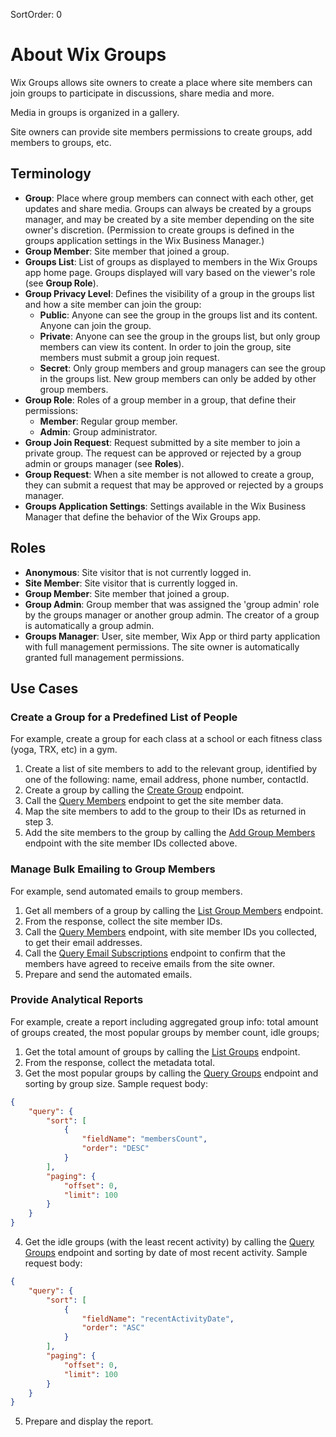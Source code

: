 SortOrder: 0
# About Wix Groups

Wix Groups allows site owners to create a place where site members can join groups to participate in discussions, share media and more.

Media in groups is organized in a gallery.

Site owners can provide site members permissions to create groups, add members to groups, etc.


## Terminology
- **Group**: Place where group members can connect with each other, get updates and share media. Groups can always be created by a groups manager, and may be created by a site member depending on the site owner's discretion. (Permission to create groups is defined in the groups application settings in the Wix Business Manager.)
- **Group Member**: Site member that joined a group.
- **Groups List**: List of groups as displayed to members in the Wix Groups app home page. Groups displayed will vary based on the viewer's role (see **Group Role**).
- **Group Privacy Level**: Defines the visibility of a group in the groups list and how a site member can join the group:
  - **Public**: Anyone can see the group in the groups list and its content. Anyone can join the group.
  - **Private**: Anyone can see the group in the groups list, but only group members can view its content. In order to join the group, site members must submit a group join request.
  - **Secret**: Only group members and group managers can see the group in the groups list. New group members can only be added by other group members.
- **Group Role**: Roles of a group member in a group, that define their permissions:
  - **Member**: Regular group member.
  - **Admin**: Group administrator.
- **Group Join Request**: Request submitted by a site member to join a private group. The request can be approved or rejected by a group admin or groups manager (see **Roles**).
- **Group Request**: When a site member is not allowed to create a group, they can submit a request that may be approved or rejected by a groups manager.
- **Groups Application Settings**: Settings available in the Wix Business Manager that define the behavior of the Wix Groups app.

## Roles
- **Anonymous**: Site visitor that is not currently logged in.
- **Site Member**: Site visitor that is currently logged in.
- **Group Member**: Site member that joined a group.
- **Group Admin**: Group member that was assigned the 'group admin' role by the groups manager or another group admin. The creator of a group is automatically a group admin.
- **Groups Manager**: User, site member, Wix App or third party application with full management permissions. The site owner is automatically granted full management permissions.


## Use Cases

### Create a Group for a Predefined List of People
For example, create a group for each class at a school or each fitness class (yoga, TRX, etc) in a gym.

1. Create a list of site members to add to the relevant group, identified by one of the following: name, email address, phone number, contactId.
2. Create a group by calling the [Create Group](https://dev.wix.com/api/rest/community/social-groups/group/create-group) endpoint.
3. Call the [Query Members](https://dev.wix.com/api/rest/members/members/query-members) endpoint to get the site member data.
4. Map the site members to add to the group to their IDs as returned in step 3.
5. Add the site members to the group by calling the [Add Group Members](https://dev.wix.com/api/rest/community/social-groups/group-member/add-group-members) endpoint with the site member IDs collected above.

### Manage Bulk Emailing to Group Members
For example, send automated emails to group members.

1. Get all members of a group by calling the [List Group Members](https://dev.wix.com/api/rest/community/social-groups/group-member/list-group-members) endpoint.
2. From the response, collect the site member IDs.
3. Call the [Query Members](https://dev.wix.com/api/rest/members/members/query-members) endpoint, with site member IDs you collected, to get their email addresses.
4. Call the [Query Email Subscriptions](https://dev.wix.com/api/rest/marketing/email-subscriptions/query-email-subscriptions) endpoint to confirm that the members have agreed to receive emails from the site owner.
5. Prepare and send the automated emails.

### Provide Analytical Reports
For example, create a report including aggregated group info: total amount of groups created, the most popular groups by member count, idle groups;

1. Get the total amount of groups by calling the [List Groups](https://dev.wix.com/api/rest/community/social-groups/group/list-groups) endpoint.
2. From the response, collect the metadata total.
3. Get the most popular groups by calling the [Query Groups](https://dev.wix.com/api/rest/community/social-groups/group/query-groups) endpoint and sorting by group size.
Sample request body:
```json
{
    "query": {
        "sort": [
            {
                "fieldName": "membersCount",
                "order": "DESC"
            }
        ],
        "paging": {
            "offset": 0,
            "limit": 100
        }
    }
}
```
4. Get the idle groups (with the least recent activity) by calling the [Query Groups](https://dev.wix.com/api/rest/community/social-groups/group/query-groups) endpoint and sorting by date of most recent activity.
Sample request body:
```json
{
    "query": {
        "sort": [
            {
                "fieldName": "recentActivityDate",
                "order": "ASC"
            }
        ],
        "paging": {
            "offset": 0,
            "limit": 100
        }
    }
}
```
5. Prepare and display the report.
